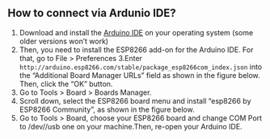## How to connect via Ardunio IDE?
1. Download and install the [Arduino IDE](https://www.arduino.cc/en/software) on your operating system (some older versions won’t work)
2. Then, you need to install the ESP8266 add-on for the Arduino IDE. For that, go to File > Preferences
3.Enter `http://arduino.esp8266.com/stable/package_esp8266com_index.json` into the “Additional Board Manager URLs” field as shown in the figure below. Then, click the “OK” button.
4. Go to Tools > Board > Boards Manager.
5. Scroll down, select the ESP8266 board menu and install “esp8266 by ESP8266 Community”, as shown in the figure below.
6. Go to Tools > Board, choose your ESP8266 board and change 
COM Port to /dev//usb one on your machine.Then, re-open your Arduino IDE.
